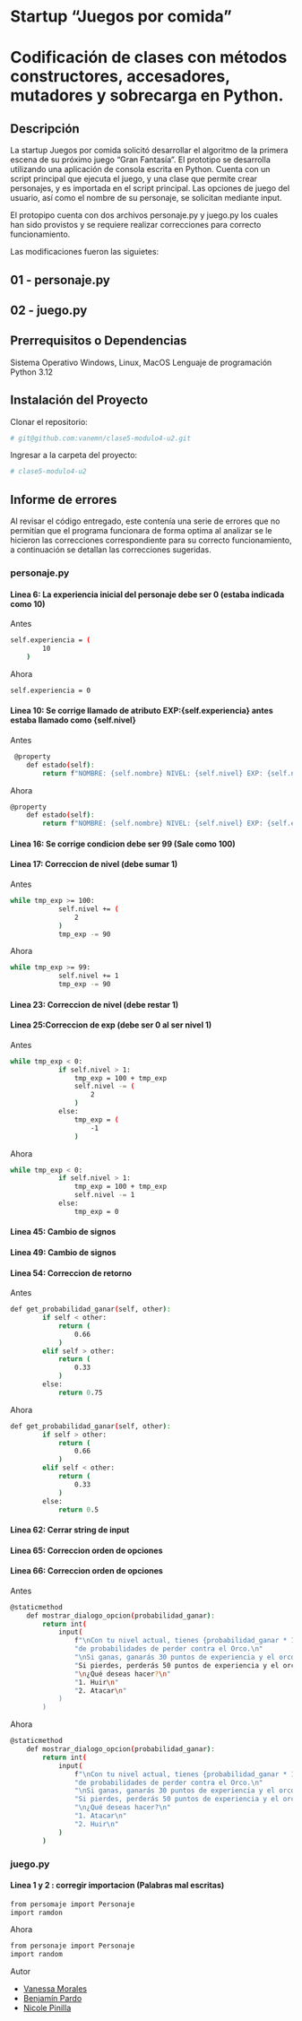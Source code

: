 # Startup “Juegos por comida” 
# Codificación de clases con métodos constructores, accesadores, mutadores y sobrecarga en Python.
## Descripción

La startup Juegos por comida solicitó desarrollar el algoritmo de la primera escena de su próximo juego “Gran Fantasía”.
El prototipo se desarrolla utilizando una aplicación de consola escrita en Python.
Cuenta con un script principal que ejecuta el juego, y una clase que permite crear personajes,
y es importada en el script principal. Las opciones de juego del usuario, así como el
nombre de su personaje, se solicitan mediante input.

El protopipo cuenta con dos archivos personaje.py y juego.py los cuales han sido provistos y se requiere
realizar  correcciones para correcto funcionamiento.

Las modificaciones fueron las siguietes:
## 01 - personaje.py


## 02 - juego.py



## Prerrequisitos o Dependencias

Sistema Operativo Windows, Linux, MacOS
Lenguaje de programación Python 3.12

## Instalación del Proyecto

Clonar el repositorio:

```bash
# git@github.com:vanemn/clase5-modulo4-u2.git
```

Ingresar a la carpeta del proyecto:

```bash
# clase5-modulo4-u2
```

## Informe de errores

Al revisar el código entregado, este contenía una serie de errores que no permitían que el programa funcionara de forma optima al analizar se le hicieron las correcciones correspondiente para su correcto funcionamiento, a continuación se detallan las correcciones sugeridas.

### personaje.py 

#### Linea 6: La experiencia inicial del personaje debe ser 0 (estaba indicada como 10)

Antes 
```bash
self.experiencia = (
        10
    )
```
Ahora 
```bash
self.experiencia = 0 
```

#### Linea 10: Se corrige llamado de atributo EXP:{self.experiencia} antes estaba llamado como {self.nivel}

Antes 
```bash
 @property
    def estado(self):
        return f"NOMBRE: {self.nombre} NIVEL: {self.nivel} EXP: {self.nivel}"
```
Ahora 
```bash
@property
    def estado(self):
        return f"NOMBRE: {self.nombre} NIVEL: {self.nivel} EXP: {self.experiencia}"
```

#### Linea 16: Se corrige condicion debe ser 99 (Sale como 100)
#### Linea 17: Correccion de nivel (debe sumar 1)

Antes 
```bash
while tmp_exp >= 100:
            self.nivel += (
                2
            )
            tmp_exp -= 90
```
Ahora 
```bash
while tmp_exp >= 99: 
            self.nivel += 1
            tmp_exp -= 90
```

#### Linea 23: Correccion de nivel (debe restar 1)
#### Linea 25:Correccion de exp (debe ser 0 al ser nivel 1)
Antes 
```bash
while tmp_exp < 0:
            if self.nivel > 1:
                tmp_exp = 100 + tmp_exp
                self.nivel -= (
                    2
                )
            else:
                tmp_exp = (
                    -1
                )
```
Ahora 
```bash
while tmp_exp < 0:
            if self.nivel > 1:
                tmp_exp = 100 + tmp_exp
                self.nivel -= 1 
            else:
                tmp_exp = 0 
```

#### Linea 45: Cambio de signos
#### Linea 49: Cambio de signos
#### Linea 54: Correccion de retorno

Antes 
```bash
def get_probabilidad_ganar(self, other):
        if self < other:
            return (
                0.66
            )
        elif self > other:
            return (
                0.33
            )
        else:
            return 0.75
```
Ahora 
```bash
def get_probabilidad_ganar(self, other):
        if self > other: 
            return (
                0.66
            )
        elif self < other: 
            return (
                0.33
            )
        else:
            return 0.5
```

#### Linea 62: Cerrar string de input
#### Linea 65: Correccion orden de opciones
#### Linea 66: Correccion orden de opciones
Antes 
```bash
@staticmethod
    def mostrar_dialogo_opcion(probabilidad_ganar):
        return int(
            input(
                f"\nCon tu nivel actual, tienes {probabilidad_ganar * 100}% "
                "de probabilidades de perder contra el Orco.\n"
                "\nSi ganas, ganarás 30 puntos de experiencia y el orco perderá 50. \n
                "Si pierdes, perderás 50 puntos de experiencia y el orco ganará 30.\n"
                "\n¿Qué deseas hacer?\n"
                "1. Huir\n"
                "2. Atacar\n"
            )
        )
```
Ahora 
```bash
@staticmethod
    def mostrar_dialogo_opcion(probabilidad_ganar):
        return int(
            input(
                f"\nCon tu nivel actual, tienes {probabilidad_ganar * 100}% "
                "de probabilidades de perder contra el Orco.\n"
                "\nSi ganas, ganarás 30 puntos de experiencia y el orco perderá 50. \n" 
                "Si pierdes, perderás 50 puntos de experiencia y el orco ganará 30.\n"
                "\n¿Qué deseas hacer?\n"
                "1. Atacar\n"
                "2. Huir\n"
            )
        )
```

### juego.py

#### Linea 1 y 2 : corregir importacion (Palabras mal escritas)

```bash
from persomaje import Personaje
import ramdon
```
Ahora 
```bash
from personaje import Personaje
import random 
```

Autor

- [Vanessa Morales](https://github.com/vanemn)
- [Benjamín Pardo](https://github.com/bpardo02)
- [Nicole Pinilla](https://github.com/Npinilla19)
